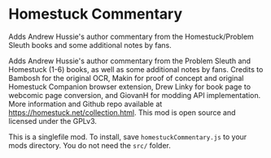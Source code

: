 # Homestuck Commentary

Adds Andrew Hussie's author commentary from the Homestuck/Problem Sleuth books and some additional notes by fans.

Adds Andrew Hussie's author commentary from the Problem Sleuth and Homestuck (1-6) books, as well as some additional notes by fans. Credits to Bambosh for the original OCR, Makin for proof of concept and original Homestuck Companion browser extension, Drew Linky for book page to webcomic page conversion, and GiovanH for modding API implementation. More information and Github repo available at https://homestuck.net/collection.html. This mod is open source and licensed under the GPLv3.

This is a singlefile mod. To install, save `homestuckCommentary.js` to your mods directory. You do not need the `src/` folder.
